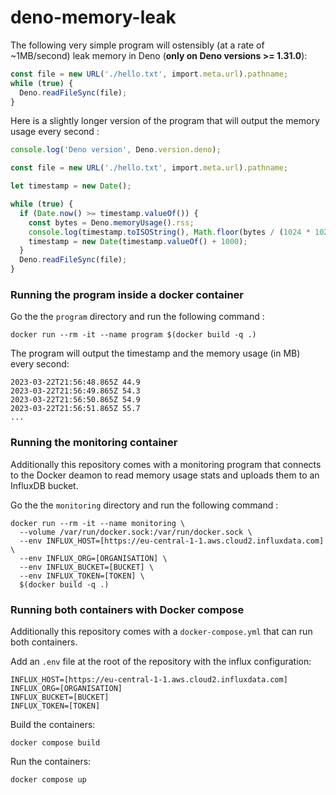 # deno-memory-leak

The following very simple program will ostensibly (at a rate of ~1MB/second) leak memory in Deno (**only on Deno versions >= 1.31.0**):
```ts
const file = new URL('./hello.txt', import.meta.url).pathname;
while (true) {
  Deno.readFileSync(file);
}
```

Here is a slightly longer version of the program that will output the memory usage every second :

```ts
console.log('Deno version', Deno.version.deno);

const file = new URL('./hello.txt', import.meta.url).pathname;

let timestamp = new Date();

while (true) {
  if (Date.now() >= timestamp.valueOf()) {
    const bytes = Deno.memoryUsage().rss;
    console.log(timestamp.toISOString(), Math.floor(bytes / (1024 * 1024) * 10) / 10);
    timestamp = new Date(timestamp.valueOf() + 1000);
  }
  Deno.readFileSync(file);
}
```

### Running the program inside a docker container

Go the the `program` directory and run the following command :

```
docker run --rm -it --name program $(docker build -q .)
```

The program will output the timestamp and the memory usage (in MB) every second:
```
2023-03-22T21:56:48.865Z 44.9
2023-03-22T21:56:49.865Z 54.3
2023-03-22T21:56:50.865Z 54.9
2023-03-22T21:56:51.865Z 55.7
...
```

### Running the monitoring container

Additionally this repository comes with a monitoring program that connects to the Docker deamon to read memory usage stats and uploads them to an InfluxDB bucket.

Go the the `monitoring` directory and run the following command :

```
docker run --rm -it --name monitoring \
  --volume /var/run/docker.sock:/var/run/docker.sock \
  --env INFLUX_HOST=[https://eu-central-1-1.aws.cloud2.influxdata.com] \
  --env INFLUX_ORG=[ORGANISATION] \
  --env INFLUX_BUCKET=[BUCKET] \
  --env INFLUX_TOKEN=[TOKEN] \
  $(docker build -q .)
```

### Running both containers with Docker compose

Additionally this repository comes with a `docker-compose.yml` that can run both containers.

Add an `.env` file at the root of the repository with the influx configuration:
```
INFLUX_HOST=[https://eu-central-1-1.aws.cloud2.influxdata.com]
INFLUX_ORG=[ORGANISATION]
INFLUX_BUCKET=[BUCKET]
INFLUX_TOKEN=[TOKEN]
```

Build the containers:
```
docker compose build
```

Run the containers:
```
docker compose up
```





